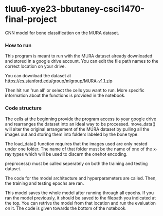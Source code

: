 # tluu6-xye23-bbutaney-csci1470-final-project
CNN model for bone classification on the MURA dataset.

### How to run
This program is meant to run with the MURA dataset already downloaded and 
stored in a google drive account. You can edit the file path names to the 
correct location on your drive. 

You can download the dataset at https://cs.stanford.edu/group/mlgroup/MURA-v1.1.zip

Then hit run 'run all' or select the cells you want to run. More specific 
information about the functions is provided in the notebook. 

### Code structure 
The cells at the beginning provide the program access to your google drive and 
rearranges the dataset into an ideal way to be processed. move_data() will alter
the original arrangement of the MURA dataset by pulling all the images out and 
storing them into folders labeled by the bone type. 

The load_data() function requires that the images used are only nested under one 
folder. The name of that folder must be the name of one of the x-ray types which 
will be used to discern the onehot encoding. 

preprocess() must be called seperately on both the training and testing dataset.

The code for the model architecture and hyperparameters are called. Then, the 
training and testing epochs are ran. 

This model saves the whole model after running through all epochs. If you ran 
the model previously, it should be saved to the filepath you indicated at the 
top. You can retrive the model from that location and run the evaluation on it. 
The code is given towards the bottom of the notebook. 
